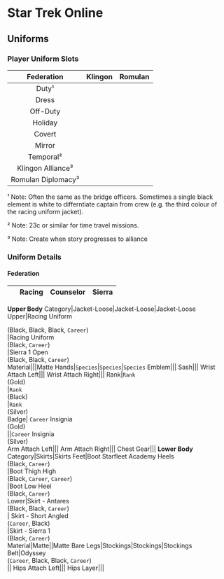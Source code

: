# Star Trek Online
## Uniforms

### Player Uniform Slots

Federation|Klingon|Romulan
:-:|:-:|:-:
Duty¹||
Dress||
Off-Duty||
Holiday||
Covert||
Mirror||
Temporal²||
Klingon Alliance³||
Romulan Diplomacy³||

¹ Note: Often the same as the bridge officers. Sometimes a single black element is white to differntiate captain from crew (e.g. the third colour of the racing uniform jacket).

² Note: 23c or similar for time travel missions.

³ Note: Create when story progresses to alliance

### Uniform Details
#### Federation
&nbsp;|Racing|Counselor|Sierra
:-:|:-:|:-:|:-:
**Upper Body**
Category|Jacket-Loose|Jacket-Loose|Jacket-Loose
Upper|Racing Uniform <div>(Black, Black, Black, `Career`)</div>|Racing Uniform <div>(Black, `Career`)</div>|Sierra 1 Open <div>(Black, Black, `Career`)</div>
Material|||Matte
Hands|`Species`|`Species`|`Species`
Emblem|||
Sash|||
Wrist Attach Left|||
Wrist Attach Right|||
Rank|`Rank` <div>(Gold)</div>|`Rank` <div>(Black)</div>|`Rank` <div>(Silver)</div>
Badge| `Career` Insignia <div>(Gold)</div>||`Career` Insignia <div>(Silver)</div>
Arm Attach Left|||
Arm Attach Right|||
Chest Gear|||
**Lower Body**
Category|Skirts|Skirts
Feet|Boot Starfleet Academy Heels <div>(Black, `Career`)</div>|Boot Thigh High <div>(Black, `Career`, `Career`)</div>|Boot Low Heel <div>(Black, `Career`)</div>
Lower|Skirt - Antares <div>(Black, Black, `Career`)</div>| Skirt - Short Angled <div>(`Career`, Black)</div>|Skirt - Sierra 1 <div>(Black, `Career`)</div>
Material|Matte||Matte
Bare Legs|Stockings|Stockings|Stockings
Belt|Odyssey <div>(`Career`, Black, Black, `Career`)</div>||
Hips Attach Left|||
Hips Layer|||